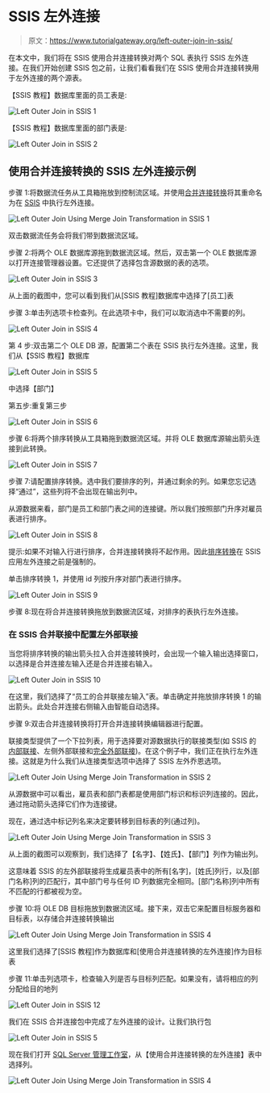 # SSIS 左外连接

> 原文：<https://www.tutorialgateway.org/left-outer-join-in-ssis/>

在本文中，我们将在 SSIS 使用合并连接转换对两个 SQL 表执行 SSIS 左外连接。在我们开始创建 SSIS 包之前，让我们看看我们在 SSIS 使用合并连接转换用于左外连接的两个源表。

【SSIS 教程】数据库里面的员工表是:

![Left Outer Join in SSIS 1](img/23827562911b12acb34175266cc7cb5b.png)

【SSIS 教程】数据库里面的部门表是:

![Left Outer Join in SSIS 2](img/d1d8beeb513870094d2880429c3f90bd.png)

## 使用合并连接转换的 SSIS 左外连接示例

步骤 1:将数据流任务从工具箱拖放到控制流区域。并使用[合并连接转换](https://www.tutorialgateway.org/merge-join-transformation-in-ssis/)将其重命名为在 [SSIS](https://www.tutorialgateway.org/ssis/) 中执行左外连接。

![Left Outer Join Using Merge Join Transformation in SSIS 1](img/49626255b78fa2fd1acae762a13d2512.png)

双击数据流任务会将我们带到数据流区域。

步骤 2:将两个 OLE 数据库源拖到数据流区域。然后，双击第一个 OLE 数据库源以打开连接管理器设置。它还提供了选择包含源数据的表的选项。

![Left Outer Join in SSIS 3](img/cbda0fb159225c8821f0534fa9e05287.png)

从上面的截图中，您可以看到我们从[SSIS 教程]数据库中选择了[员工]表

步骤 3:单击列选项卡检查列。在此选项卡中，我们可以取消选中不需要的列。

![Left Outer Join in SSIS 4](img/0326c2c15f0dd6c43627a81567cb6643.png)

第 4 步:双击第二个 OLE DB 源，配置第二个表在 SSIS 执行左外连接。这里，我们从【SSIS 教程】数据库

![Left Outer Join in SSIS 5](img/43521ba4eca09cb4d183aafd37053831.png)

中选择【部门】

第五步:重复第三步

![Left Outer Join in SSIS 6](img/0930c977dbfeb4e9a94d349c2b1cb905.png)

步骤 6:将两个排序转换从工具箱拖到数据流区域。并将 OLE 数据库源输出箭头连接到此转换。

![Left Outer Join in SSIS 7](img/b7c1c029b030cf22a12a1a0accda5fd4.png)

步骤 7:请配置排序转换。选中我们要排序的列，并通过剩余的列。如果您忘记选择“通过”，这些列将不会出现在输出列中。

从源数据来看，部门是员工和部门表之间的连接键。所以我们按照部门升序对雇员表进行排序。

![Left Outer Join in SSIS 8](img/f2cf0460577e3b72098373f653a2344a.png)

提示:如果不对输入行进行排序，合并连接转换将不起作用。因此[排序转换](https://www.tutorialgateway.org/sort-transformation-in-ssis/)在 SSIS 应用左外连接之前是强制的。

单击排序转换 1，并使用 id 列按升序对部门表进行排序。

![Left Outer Join in SSIS 9](img/0a0f880ae1a05c1c973ea18ac5b3775a.png)

步骤 8:现在将合并连接转换拖放到数据流区域，对排序的表执行左外连接。

### 在 SSIS 合并联接中配置左外部联接

当您将排序转换的输出箭头拉入合并连接转换时，会出现一个输入输出选择窗口，以选择是合并连接左输入还是合并连接右输入。

![Left Outer Join in SSIS 10](img/60e87f99b55f4fcf3e7d24c021fe8e6f.png)

在这里，我们选择了“员工的合并联接左输入”表。单击确定并拖放排序转换 1 的输出箭头。此处合并连接右侧输入由智能自动选择。

步骤 9:双击合并连接转换将打开合并连接转换编辑器进行配置。

联接类型提供了一个下拉列表，用于选择要对源数据执行的联接类型(如 SSIS 的[内部联接](https://www.tutorialgateway.org/merge-join-transformation-in-ssis/)、左侧外部联接和[完全外部联接](https://www.tutorialgateway.org/full-outer-join-in-ssis/))。在这个例子中，我们正在执行左外连接。这就是为什么我们从连接类型选项中选择了 SSIS 左外乔恩选项。

![Left Outer Join Using Merge Join Transformation in SSIS 2](img/c33d3fbc00bfe25eee9214488bbd86c4.png)

从源数据中可以看出，雇员表和部门表都是使用部门标识和标识列连接的。因此，通过拖动箭头选择它们作为连接键。

现在，通过选中标记列名来决定要转移到目标表的列(通过列)。

![Left Outer Join Using Merge Join Transformation in SSIS 3](img/ea21bf34138907afc55a6dbbf03f917c.png)

从上面的截图可以观察到，我们选择了【名字】、【姓氏】、【部门】列作为输出列。

这意味着 SSIS 的左外部联接将生成雇员表中的所有[名字]，[姓氏]列行，以及[部门名称]列的匹配行，其中部门号与任何 ID 列数据完全相同。[部门名称]列中所有不匹配的行都被视为空。

步骤 10:将 OLE DB 目标拖放到数据流区域。接下来，双击它来配置目标服务器和目标表，以存储合并连接转换输出

![Left Outer Join Using Merge Join Transformation in SSIS 4](img/aafad6e34c23f982e3fa27de0c15c198.png)

这里我们选择了[SSIS 教程]作为数据库和[使用合并连接转换的左外连接]作为目标表

步骤 11:单击列选项卡，检查输入列是否与目标列匹配。如果没有，请将相应的列分配给目的地列

![Left Outer Join in SSIS 12](img/08cd6406db5a6a732507547aa8d28c45.png)

我们在 SSIS 合并连接包中完成了左外连接的设计。让我们执行包

![Left Outer Join in SSIS 5](img/86f893535793dc843e7ed88d0fbadc18.png)

现在我们打开 [SQL Server 管理工作室](https://www.tutorialgateway.org/sql/)，从【使用合并连接转换的左外连接】表中选择列。

![Left Outer Join Using Merge Join Transformation in SSIS 4](img/9228a923d12a2ac5f22af9e0627bb22a.png)